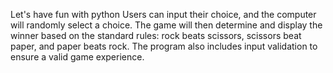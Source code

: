 Let's have fun with python
Users can input their choice, and the computer will randomly select a choice. The game will then determine and display the winner based on the standard rules: rock beats scissors, scissors beat paper, and paper beats rock. The program also includes input validation to ensure a valid game experience.
